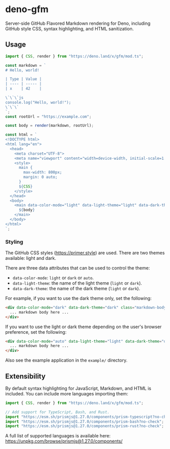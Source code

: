 # deno-gfm

Server-side GitHub Flavored Markdown rendering for Deno, including GitHub style
CSS, syntax highlighting, and HTML sanitization.

## Usage

```js
import { CSS, render } from "https://deno.land/x/gfm/mod.ts";

const markdown = `
# Hello, world!

| Type | Value |
| ---- | ----- |
| x    | 42    |

\`\`\`js
console.log("Hello, world!");
\`\`\`
`;
const rootUrl = "https://example.com";

const body = render(markdown, rootUrl);

const html = `
<!DOCTYPE html>
<html lang="en">
  <head>
    <meta charset="UTF-8">
    <meta name="viewport" content="width=device-width, initial-scale=1.0">
    <style>
      main {
        max-width: 800px;
        margin: 0 auto;
      }
      ${CSS}
    </style>
  </head>
  <body>
    <main data-color-mode="light" data-light-theme="light" data-dark-theme="dark" class="markdown-body">
      ${body}
    </main>
  </body>
</html>
`;
```

### Styling

The GitHub CSS styles (https://primer.style) are used. There are two themes
available: light and dark.

There are three data attributes that can be used to control the theme:

- `data-color-mode`: `light` or `dark` or `auto`.
- `data-light-theme`: the name of the light theme (`light` or `dark`).
- `data-dark-theme`: the name of the dark theme (`light` or `dark`).

For example, if you want to use the dark theme only, set the following:

```html
<div data-color-mode="dark" data-dark-theme="dark" class="markdown-body">
  ... markdown body here ...
</div>
```

If you want to use the light or dark theme depending on the user's browser
preference, set the following:

```html
<div data-color-mode="auto" data-light-theme="light" data-dark-theme="dark" class="markdown-body">
  ... markdown body here ...
</div>
```

Also see the example application in the `example/` directory.

## Extensibility

By default syntax highlighting for JavaScript, Markdown, and HTML is included.
You can include more languages importing them:

```js
import { CSS, render } from "https://deno.land/x/gfm/mod.ts";

// Add support for TypeScript, Bash, and Rust.
import "https://esm.sh/prismjs@1.27.0/components/prism-typescript?no-check";
import "https://esm.sh/prismjs@1.27.0/components/prism-bash?no-check";
import "https://esm.sh/prismjs@1.27.0/components/prism-rust?no-check";
```

A full list of supported languages is available here:
https://unpkg.com/browse/prismjs@1.27.0/components/
